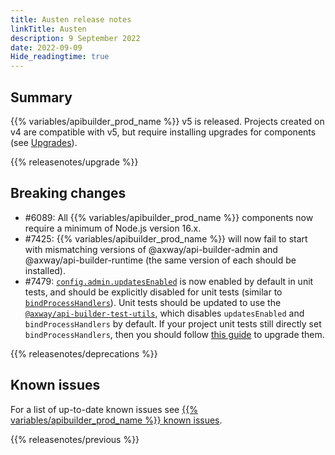 ```yaml
---
title: Austen release notes
linkTitle: Austen
description: 9 September 2022
date: 2022-09-09
Hide_readingtime: true
---
```

## Summary

{{% variables/apibuilder_prod_name %}} v5 is released. Projects created on v4 are compatible with v5, but require installing upgrades for components (see [Upgrades](/docs/developer_guide/console#updates-tab)).

{{% releasenotes/upgrade %}}

## Breaking changes

* #6089: All {{% variables/apibuilder_prod_name %}} components now require a minimum of Node.js version 16.x.
* #7425: {{% variables/apibuilder_prod_name %}} will now fail to start with mismatching versions of @axway/api-builder-admin and @axway/api-builder-runtime (the same version of each should be installed).
* #7479: [`config.admin.updatesEnabled`](/docs/developer_guide/project/configuration/project_configuration/#admin) is now enabled by default in unit tests, and should be explicitly disabled for unit tests (similar to [`bindProcessHandlers`](/docs/developer_guide/project/configuration/project_configuration#bindprocesshandlers)). Unit tests should be updated to use the [`@axway/api-builder-test-utils`](https://www.npmjs.com/package/@axway/api-builder-test-utils), which disables `updatesEnabled` and `bindProcessHandlers` by default. If your project unit tests still directly set `bindProcessHandlers`, then you should follow [this guide](/docs/updates/2022_08_26_update_unit_tests_with_test_utils) to upgrade them.

<!-- ## Features -->

<!-- ## Fixes -->

{{% releasenotes/deprecations %}}

<!-- Regenerate modules/plugins with api-builder-tools generate-release-notes script -->

<!-- ## Updated plugins -->

## Known issues

For a list of up-to-date known issues see [{{% variables/apibuilder_prod_name %}} known issues](/docs/known_issues/).

{{% releasenotes/previous %}}
